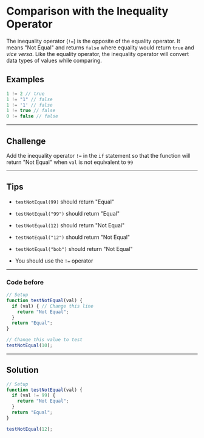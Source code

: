 # Comparison with the Inequality Operator

The inequality operator (`!=`) is the opposite of the equality operator. It means "Not Equal" and returns `false` where equality would return `true` and *vice versa*. Like the equality operator, the inequality operator will convert data types of values while comparing.

## Examples

```js
1 != 2 // true
1 != "1" // false
1 != '1' // false
1 != true // false
0 != false // false
```

---

## Challenge

Add the inequality operator `!=` in the `if` statement so that the function will return "Not Equal" when `val` is not equivalent to `99`

---

## Tips

- `testNotEqual(99)` should return "Equal"

- `testNotEqual("99")` should return "Equal"

- `testNotEqual(12)` should return "Not Equal"

- `testNotEqual("12")` should return "Not Equal"

- `testNotEqual("bob")` should return "Not Equal"

- You should use the `!=` operator

---

### Code before

```js
// Setup
function testNotEqual(val) {
  if (val) { // Change this line
    return "Not Equal";
  }
  return "Equal";
}

// Change this value to test
testNotEqual(10);
```

---

## Solution

```js
// Setup
function testNotEqual(val) {
  if (val != 99) {
    return "Not Equal";
  }
  return "Equal";
}

testNotEqual(12);
```
